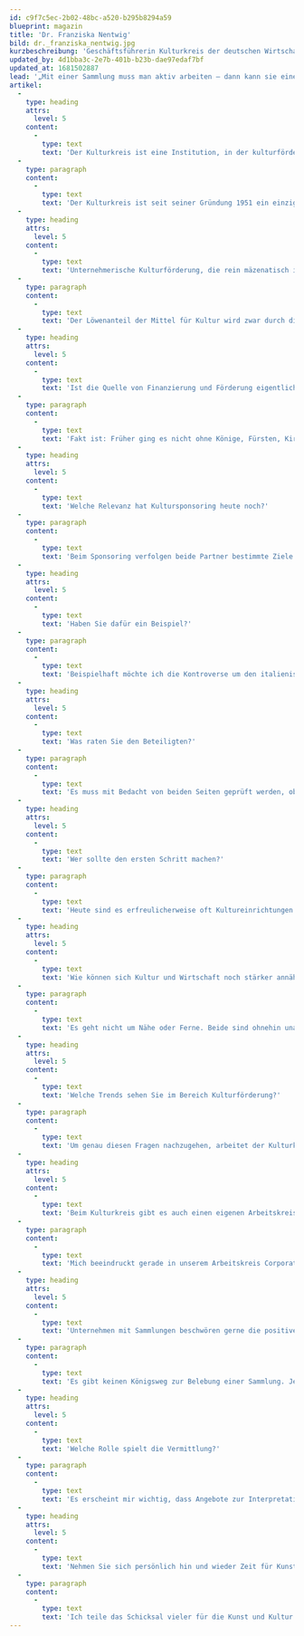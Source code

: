 ```yaml
---
id: c9f7c5ec-2b02-48bc-a520-b295b8294a59
blueprint: magazin
title: 'Dr. Franziska Nentwig'
bild: dr._franziska_nentwig.jpg
kurzbeschreibung: 'Geschäftsführerin Kulturkreis der deutschen Wirtschaft im BDI e.V.'
updated_by: 4d1bba3c-2e7b-401b-b23b-dae97edaf7bf
updated_at: 1681502887
lead: '„Mit einer Sammlung muss man aktiv arbeiten – dann kann sie einem Musikinstrument gleich stets neue Töne erzeugen.“'
artikel:
  -
    type: heading
    attrs:
      level: 5
    content:
      -
        type: text
        text: 'Der Kulturkreis ist eine Institution, in der kulturfördernde Unternehmen versammelt sind. Welche Vorteile hat eine Mitgliedschaft?'
  -
    type: paragraph
    content:
      -
        type: text
        text: 'Der Kulturkreis ist seit seiner Gründung 1951 ein einzigartiges Forum für Kunst- und Kulturinteressierte aus der Wirtschaft. Eine Mitgliedschaft führt Gleichgesinnte zusammen, die sich als Akteure mit Gestaltungswillen auf dem Feld der privaten Kulturförderung sehen. Wir vernetzen unsere aktuell rund 400 Mitglieder und ermöglichen einen branchenübergreifenden Austausch zu Formen, Zielen und Rahmenbedingungen der unternehmerischen Kulturförderung. Wir beziehen dabei alle Formen des Engagements ein: vom Sponsoring, dem Corporate Volunteering, eigenen Kulturangeboten, vielfältigen Formen der Public Private Partnerships bis hin zum Mäzenatentum. Wer mag, kann sich dabei aktiv in den Förderbereichen Architektur, Bildende Kunst, Literatur und Musik sowie den Arbeitskreisen Kulturförderung, Corporate Collecting und Kulturelle Bildung engagieren.'
  -
    type: heading
    attrs:
      level: 5
    content:
      -
        type: text
        text: 'Unternehmerische Kulturförderung, die rein mäzenatisch ist, wird gerne gesehen. Das klassische Kultursponsoring, das auf „Geben und Nehmen“ angelegt ist, wird hingegen nach wie vor häufiger kritisiert („Wirtschaft instrumentalisiert Kultur“). Was sagen Sie dazu?'
  -
    type: paragraph
    content:
      -
        type: text
        text: 'Der Löwenanteil der Mittel für Kultur wird zwar durch die öffentliche Hand erbracht, es wird jedoch zunehmend deutlich, dass viele Kunstschaffende und Kulturinstitutionen ihre Projekte nicht oder zumindest nicht in der gewünschten Form ohne die tätige Mithilfe aus der Wirtschaft realisieren können. Unternehmerisches Kulturengagement ist heute ein ganz wichtiger gesellschaftlicher Faktor, ohne den unser Kulturleben längst nicht so lebendig und reichhaltig wäre.'
  -
    type: heading
    attrs:
      level: 5
    content:
      -
        type: text
        text: 'Ist die Quelle von Finanzierung und Förderung eigentlich so entscheidend?'
  -
    type: paragraph
    content:
      -
        type: text
        text: 'Fakt ist: Früher ging es nicht ohne Könige, Fürsten, Kirche und reiche Bürger, die sich mit Kunst umgaben und Künstler förderten, und auch heute können Künstler nicht ohne Geld, Aufträge, Unterstützung und Wertschätzung leben. Sie brauchen nicht nur ein Publikum, sondern natürlich auch Auftraggeber, Käufer und Unterstützer. Das sind heute etwa öffentliche Museen, Theater, Orchester – und eben auch Sponsoren oder Mäzene aus der Wirtschaft. Letztere haben wie wir alle das Recht, sich in Kunst und Kultur einzubringen. Es ist für Kunst und Kultur doch nur gut, wenn sie aus vielen Quellen gefördert wird.'
  -
    type: heading
    attrs:
      level: 5
    content:
      -
        type: text
        text: 'Welche Relevanz hat Kultursponsoring heute noch?'
  -
    type: paragraph
    content:
      -
        type: text
        text: 'Beim Sponsoring verfolgen beide Partner bestimmte Ziele und wollen jeweils positive Impulse für ihre Arbeit erhalten. Die Kultur braucht das Geld, die Sponsoren versprechen sich in der Regel einen positiven Push für das Firmenimage, die Marke, die Kundenbindung, im besten Fall auch die zusätzliche Motivation von Mitarbeitern und Impulse für die Unternehmenskultur. Das sind für alle Seiten legitime Ziele. Das für uns alle dabei Erfreuliche ist: Die Allgemeinheit profitiert davon – durch kulturelle Veranstaltungen, die unseren Horizont erweitern. Schwierig wird es jedoch dann, wenn die Spielregeln verletzt werden oder Sponsor und Gesponserter inhaltlich nicht schlüssig zueinander passen. In Einzelfällen findet das dann nicht den ungeteilten Beifall der Öffentlichkeit.'
  -
    type: heading
    attrs:
      level: 5
    content:
      -
        type: text
        text: 'Haben Sie dafür ein Beispiel?'
  -
    type: paragraph
    content:
      -
        type: text
        text: 'Beispielhaft möchte ich die Kontroverse um den italienischen Waffenhersteller Beretta nennen. Die Eigner-Familie hatte dem Künstler Christo 2016 für sein Projekt „Floating Peers“ ihre Privatinsel im Iseo-See zur Verfügung gestellt. Durch die Öffentlichkeit wurde moralisch die Quelle des Reichtums des Unternehmens beanstandet. Ohne Beretta wäre aber dieses weltweit Aufsehen erregende Kunstprojekt nicht möglich gewesen. Was also in solchen Fällen tun? Auch der Internationale Museumsverband ICOM kann als Rat für Kunst- und Kulturinstitutionen nur diffuse Anhaltspunkte bieten: „Bei der Suche nach finanzieller Unterstützung für Tätigkeiten, von denen eine bestehende Gemeinschaft betroffen ist, sollte nicht gegen deren Interessen gehandelt werden.“'
  -
    type: heading
    attrs:
      level: 5
    content:
      -
        type: text
        text: 'Was raten Sie den Beteiligten?'
  -
    type: paragraph
    content:
      -
        type: text
        text: 'Es muss mit Bedacht von beiden Seiten geprüft werden, ob man miteinander arbeiten möchte. Potentielle Partner aus Kultur und Wirtschaft stehen daher am Beginn einer möglichen Zusammenarbeit immer vor der Herausforderung, sich ehrlich über ihre gegenseitigen Erwartungen im Klaren zu werden. Aber ich kann nur dafür plädieren, dass hier beide Seiten mutig sind und Neues wagen. Kunst- und Kulturvorhaben sind per se immer Experimente mit offenem Ausgang und auch die Beteiligung als Förderer verlangt Risikobereitschaft.'
  -
    type: heading
    attrs:
      level: 5
    content:
      -
        type: text
        text: 'Wer sollte den ersten Schritt machen?'
  -
    type: paragraph
    content:
      -
        type: text
        text: 'Heute sind es erfreulicherweise oft Kultureinrichtungen oder Künstler, die von sich aus Wege zu Unternehmen oder Unternehmerpersönlichkeiten suchen, um Kooperationen und Projekte anzubieten. Voraussetzung ist dabei immer, dass die künstlerische Eigenständigkeit respektiert wird. Vice versa müssen aber auch die Kunst- und Kulturschaffenden gerade beim klassischen Projektsponsoring wahrnehmen, dass ein Unternehmen oder eine Privatperson bestimmte Überlegungen und Zielsetzungen mit ihrer Unterstützung verbindet.'
  -
    type: heading
    attrs:
      level: 5
    content:
      -
        type: text
        text: 'Wie können sich Kultur und Wirtschaft noch stärker annähern?'
  -
    type: paragraph
    content:
      -
        type: text
        text: 'Es geht nicht um Nähe oder Ferne. Beide sind ohnehin unauflöslich miteinander verwoben: Für Künstler wie Unternehmer sind die wichtigsten Ressourcen Kreativität, Offenheit und der Mut, etwas zu wagen und Dinge voranzubringen. Kultur und Wirtschaft können daher auch voneinander lernen. Genau hier agiert übrigens der Kulturkreis der deutschen Wirtschaft mit eigenen Projekten, beispielsweise mit seinen Programmen zur Schulung kultureller Kompetenzen zukünftiger Führungskräfte in der Wirtschaft.'
  -
    type: heading
    attrs:
      level: 5
    content:
      -
        type: text
        text: 'Welche Trends sehen Sie im Bereich Kulturförderung?'
  -
    type: paragraph
    content:
      -
        type: text
        text: 'Um genau diesen Fragen nachzugehen, arbeitet der Kulturkreis in Kooperation mit dem Institut für Kultur und Medienwirtschaft (IKMW) gerade an einer Studie zur unternehmerischen Kulturförderung. Diese soll Anfang 2019 veröffentlicht werden. Eine Entwicklung, die wir beobachten, ist beispielsweise die wachsende Verknüpfung von kulturellen mit sozialen Anliegen. Ein Beispiel dafür liefert etwa die KRATZER AUTOMATION AG aus Unterschleißheim, die sich für Anerkennung künstlerischer Leistungen von Menschen mit Behinderung engagiert und dafür 2017 den Deutschen Kulturförderpreis gewonnen hat. Andere wiederum bemühen sich darum, Menschen aus allen sozialen Schichten den Zugang zu Kunst und Kultur zu ermöglichen oder unterstützen die Integration von Flüchtlingen über kulturelle Angebote.'
  -
    type: heading
    attrs:
      level: 5
    content:
      -
        type: text
        text: 'Beim Kulturkreis gibt es auch einen eigenen Arbeitskreis zum Thema „Corporate Collecting“: Worin liegt der Reiz für ein Unternehmen, eine Sammlung aufzubauen und zu unterhalten?'
  -
    type: paragraph
    content:
      -
        type: text
        text: 'Mich beeindruckt gerade in unserem Arbeitskreis Corporate Collecting – er vereint knapp 40 kunstsammelnde Unternehmen vom Mittelstand bis zum global agierenden Konzern – immer wieder die große Fachkunde und Ernsthaftigkeit im Umgang mit den jeweiligen Sammlungen sowie die Vielfalt der Sammlungskonzepte. Es ist keinesfalls so, dass die Impulse, die eine Sammlung nach innen in ein Unternehmen oder nach außen in die Gesellschaft geben kann, allein durch ihre Größe und den materiellen Wert ihrer Objekte bestimmt werden. Die Beschäftigung und Auseinandersetzung mit Kunstwerken kann uns aus unserer „Komfortzone“ holen und einen Freiraum ermöglichen, in dem wir diskutieren, nachdenken, erforschen, hinterfragen, emotional bewegt werden und agieren können. Das ist keine Frage des Budgets, sondern macht für mich den eigentlichen Reiz der Kunst aus.'
  -
    type: heading
    attrs:
      level: 5
    content:
      -
        type: text
        text: 'Unternehmen mit Sammlungen beschwören gerne die positive Wirkung der Kunst nach innen. Nicht immer wird das in der Praxis so eingelöst. Wie kann ein Unternehmen die Kunst im Hause zu einem echten Impulsgeber machen?'
  -
    type: paragraph
    content:
      -
        type: text
        text: 'Es gibt keinen Königsweg zur Belebung einer Sammlung. Jedes Unternehmen muss hier selbst erfinderisch sein. Aber man kann immer von anderen Konzepten lernen. Meiner Meinung nach können Unternehmenssammlungen ihre Strahlkraft besonders erfolgreich nach innen und letztlich dann auch nach außen entfalten, wenn im Kreis der Mitarbeiter und der Geschäftsleitung ein Klima der Wertschätzung für die Sammlung und Interesse an ihr geschaffen werden kann. Wenn die Existenz der Sammlung in den Köpfen nicht präsent ist, kann sie auch keine Wirkung entfalten. Ich persönlich empfinde die Präsentation von Firmensammlungen besonders spannend, wenn sie „atmet“, also immer wieder mit ihr gearbeitet wird und sie damit, einem Musikinstrument vergleichbar, stets neue „Töne“ erzeugen kann.'
  -
    type: heading
    attrs:
      level: 5
    content:
      -
        type: text
        text: 'Welche Rolle spielt die Vermittlung?'
  -
    type: paragraph
    content:
      -
        type: text
        text: 'Es erscheint mir wichtig, dass Angebote zur Interpretation des Gezeigten vermittelt werden. Es ist egal, ob es sich dabei um Dauer- oder Sonderpräsentationen handelt. Beide bieten die Möglichkeit, etwas Ideelles gemeinsam zu erleben und miteinander ins Gespräch zu kommen. Das Besondere bei Kunst ist ja gerade: Gemeinsames „Sehen“ heißt nicht, dass alle das Gleiche wahrnehmen! Kunst geht vom Objekt aus, sie findet aber eigentlich im Kopf statt. Und jeder Kopf kann anders kreativ sein! Und darum geht es genau.'
  -
    type: heading
    attrs:
      level: 5
    content:
      -
        type: text
        text: 'Nehmen Sie sich persönlich hin und wieder Zeit für Kunst und Kultur? Gibt es etwas, das Sie zuletzt besonders fasziniert hat?'
  -
    type: paragraph
    content:
      -
        type: text
        text: 'Ich teile das Schicksal vieler für die Kunst und Kultur Verantwortlicher: Man hat das Glück, dass die Gedanken ohnehin den ganzen Tag lang um Kultur kreisen, und gleichzeitig das Pech, dass viel zu wenig Zeit für den eigenen Kunstgenuss bleibt. Ich habe im Geist eine Riesenliste von Ausstellungen, Theaterstücken und Konzerten, die ich gerne sehen, erleben und hören würde. Tatsächlich schaffe ich nur einen Bruchteil davon. Unverhofft spannend war für mich kürzlich der Besuch des 2016 eröffneten Museums Voorlinden in Den Haag, ein Haus, in dem privat gesammelte Kunst eines Unternehmers mit einer außergewöhnlichen Architektur und der umgebenden Natur eine ganz besondere Verbindung eingeht. Wirklich alle Gäste – ob klein, ob groß, alt oder jung – hatten ein Lächeln im Gesicht! Dass Kunst so etwas schaffen kann, fasziniert mich.'
---
```

